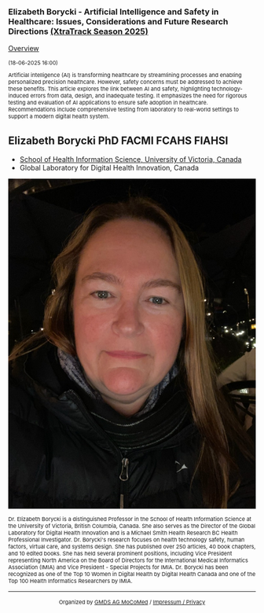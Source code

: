 ### Elizabeth Borycki - Artificial Intelligence and Safety in Healthcare: Issues, Considerations and Future Research Directions [(XtraTrack Season 2025)](/2025/XtraTrackOverview)

[Overview](/2025/XtraTrackOverview)

<p style="font-size:11px">(18-06-2025 16:00)</p>

<p style="font-size:11px">Artificial intelligence (AI) is transforming healthcare by streamlining processes and enabling personalized precision healthcare. However, safety concerns must be addressed to achieve these benefits. This article explores the link between AI and safety, highlighting technology-induced errors from data, design, and inadequate testing. It emphasizes the need for rigorous testing and evaluation of AI applications to ensure safe adoption in healthcare. Recommendations include comprehensive testing from laboratory to real-world settings to support a modern digital health system.</p>

<!-- Once the Video is recorded -->
<!--<center> <iframe width="560" height="315" src="https://www.youtube.com/embed/kj1rjbpFQL4?si=WGxBJCuQPZvbVlOQ" title="YouTube video player" frameborder="0" allow="accelerometer; autoplay; clipboard-write; encrypted-media; gyroscope; picture-in-picture; web-share" referrerpolicy="strict-origin-when-cross-origin" allowfullscreen></iframe></center>-->

<!-- [Register now](/2024/XtraTrackOverview) to secure your spot in the lectures and receive a calendar invitation including the access link.-->

<!-- [Join Us Life](/2024/XtraTrackOverview) to secure your spot in the lectures and receive a calendar invitation including the access link.-->

## Elizabeth Borycki PhD FACMI FCAHS FIAHSI
* <a href="https://onlineacademiccommunity.uvic.ca/laboratoryfordigitalinnovationinhealth/"> School of Health Information Science, University of Victoria, Canada </a>
* Global Laboratory for Digital Health Innovation, Canada

<img src="/images/2025/Borycki.jpg?raw=true"/>

<p style="font-size:11px">Dr. Elizabeth Borycki is a distinguished Professor in the School of Health Information Science at the University of Victoria, British Columbia, Canada. She also serves as the Director of the Global Laboratory for Digital Health Innovation and is a Michael Smith Health Research BC Health Professional Investigator.  Dr. Borycki's research focuses on health technology safety, human factors, virtual care, and systems design. She has published over 250 articles, 40 book chapters, and 10 edited books.  She has held several prominent positions, including Vice President representing North America on the Board of Directors for the International Medical Informatics Association (IMIA) and Vice President - Special Projects for IMIA.  Dr. Borycki has been recognized as one of the Top 10 Women in Digital Health by Digital Health Canada and one of the Top 100 Health Informatics Researchers by IMIA.</p>

---
<center><p style="font-size:11px">Organized by <a href="http://mocomed.de">GMDS AG MoCoMed</a> / <a href="/imprint">Impressum / Privacy</a></p></center>